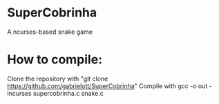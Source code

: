 # SuperCobrinha
A ncurses-based snake game

# How to compile:
Clone the repository with "git clone https://github.com/gabrielott/SuperCobrinha"
Compile with gcc -o out -lncurses supercobrinha.c snake.c
